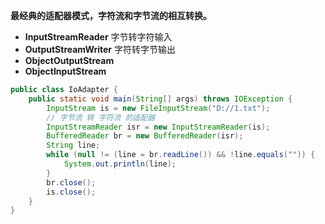 **最经典的适配器模式，字符流和字节流的相互转换。**

- **InputStreamReader** 字节转字符输入
- **OutputStreamWriter** 字符转字节输出
- **ObjectOutputStream** 
- **ObjectInputStream**

```java
public class IoAdapter {
    public static void main(String[] args) throws IOException {
        InputStream is = new FileInputStream("D://1.txt");
        // 字节流 转 字符流 的适配器
        InputStreamReader isr = new InputStreamReader(is);
        BufferedReader br = new BufferedReader(isr);
        String line;
        while (null != (line = br.readLine()) && !line.equals("")) {
            System.out.println(line);
        }
        br.close();
        is.close();
    }
}
```

